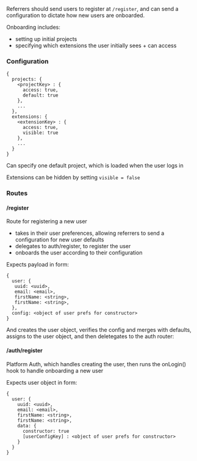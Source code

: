 Referrers should send users to register at `/register`, and can send a configuration to dictate how new users are onboarded.

Onboarding includes:

- setting up initial projects
- specifying which extensions the user initially sees + can access

### Configuration

```
{
  projects: {
    <projectKey> : {
      access: true,
      default: true
    },
    ...
  },
  extensions: {
    <extensionKey> : {
      access: true,
      visible: true
    },
    ...
  }
}
```

Can specify one default project, which is loaded when the user logs in

Extensions can be hidden by setting `visible = false`

### Routes

#### /register

Route for registering a new user

 - takes in their user preferences, allowing referrers to send a configuration for new user defaults
 - delegates to auth/register, to register the user
 - onboards the user according to their configuration

Expects payload in form:

```
{
  user: {
   uuid: <uuid>,
   email: <email>,
   firstName: <string>,
   firstName: <string>,
  },
  config: <object of user prefs for constructor>
}
```

And creates the user object, verifies the config and merges with defaults, assigns to the user object, and then deletegates to the auth router:

#### /auth/register

Platform Auth, which handles creating the user, then runs the onLogin() hook to handle onboarding a new user

Expects user object in form:

```
{
  user: {
    uuid: <uuid>,
    email: <email>,
    firstName: <string>,
    firstName: <string>,
    data: {
      constructor: true
      [userConfigKey] : <object of user prefs for constructor>
    }
  }
}
```